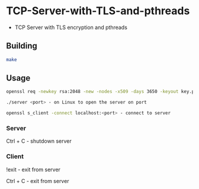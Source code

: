 # TCP-Server-with-TLS-and-pthreads
* TCP Server with TLS encryption and pthreads

## Building 
```bash
make
```

## Usage
```bash
openssl req -newkey rsa:2048 -new -nodes -x509 -days 3650 -keyout key.pem -out cert.pem - generate encryption

./server <port> - on Linux to open the server on port

openssl s_client -connect localhost:<port> - connect to server
```

### Server
Ctrl + C -  shutdown server

### Client
!exit - exit from server

Ctrl + C - exit from server
